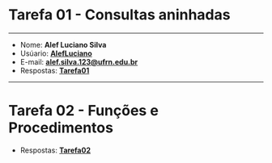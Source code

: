 # Tarefa 01 - Consultas aninhadas
* * *
* Nome: **Alef Luciano Silva**
* Usúario: **[AlefLuciano](https://github.com/AlefLuciano)**
* E-mail: **<alef.silva.123@ufrn.edu.br>**
* Respostas: **[Tarefa01](https://github.com/AlefLuciano/BD-II/blob/main/tarefa01.md)** 
* * *
# Tarefa 02 - Funções e Procedimentos
* Respostas: **[Tarefa02](https://github.com/AlefLuciano/BD-II/tree/main/Tarefa02Quest%C3%B5es)** 
